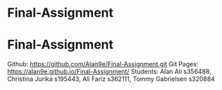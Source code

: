 # Final-Assignment

# Final-Assignment
Github: https://github.com/Alan9e/Final-Assignment.git
Git Pages: https://alan9e.github.io/Final-Assignment/
Students: Alan Ali s356488, Christina Jurika s195443, Ali Fariz s362111, Tommy Gabrielsen s320884

